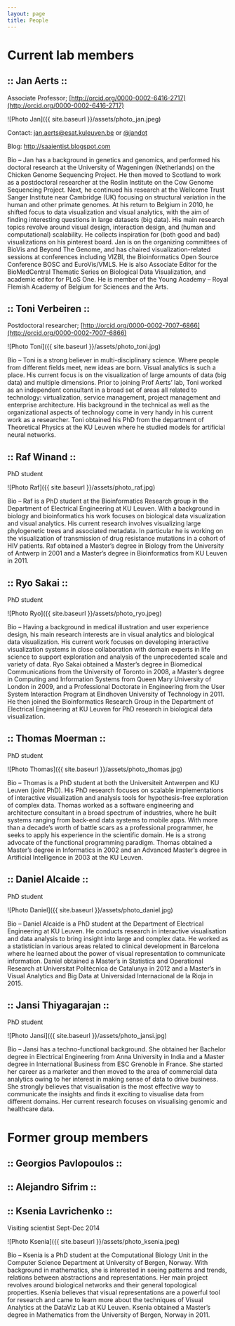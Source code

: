 ```yaml
---
layout: page
title: People
---
```

# Current lab members

## :: Jan Aerts ::

Associate Professor; [http://orcid.org/0000-0002-6416-2717](http://orcid.org/0000-0002-6416-2717)

![Photo Jan]({{ site.baseurl }}/assets/photo_jan.jpeg)

Contact: jan.aerts@esat.kuleuven.be or [@jandot](http://twitter.com/jandot)

Blog: http://saaientist.blogspot.com

Bio – Jan has a background in genetics and genomics, and performed his doctoral research at the University of Wageningen (Netherlands) on the Chicken Genome Sequencing Project. He then moved to Scotland to work as a postdoctoral researcher at the Roslin Institute on the Cow Genome Sequencing Project. Next, he continued his research at the Wellcome Trust Sanger Institute near Cambridge (UK) focusing on structural variation in the human and other primate genomes. At his return to Belgium in 2010, he shifted focus to data visualization and visual analytics, with the aim of finding interesting questions in large datasets (big data). His main research topics revolve around visual design, interaction design, and (human and computational) scalability. He collects inspiration for (both good and bad) visualizations on his pinterest board.
Jan is on the organizing committees of BioVis and Beyond The Genome, and has chaired visualization-related sessions at conferences including VIZBI, the Bioinformatics Open Source Conference BOSC and EuroVis/VMLS. He is also Associate Editor for the BioMedCentral Thematic Series on Biological Data Visualization, and academic editor for PLoS One. He is member of the Young Academy – Royal Flemish Academy of Belgium for Sciences and the Arts.

## :: Toni Verbeiren ::

Postdoctoral researcher; [http://orcid.org/0000-0002-7007-6866](http://orcid.org/0000-0002-7007-6866)

![Photo Toni]({{ site.baseurl }}/assets/photo_toni.jpg)

Bio – Toni is a strong believer in multi-disciplinary science. Where people from different fields meet, new ideas are born. Visual analytics is such a place. His current focus is on the visualization of large amounts of data (big data) and multiple dimensions.
Prior to joining Prof Aerts’ lab, Toni worked as an independent consultant in a broad set of areas all related to technology: virtualization, service management, project management and enterprise architecture. His background in the technical as well as the organizational aspects of technology come in very handy in his current work as a researcher.
Toni obtained his PhD from the department of Theoretical Physics at the KU Leuven where he studied models for artificial neural networks.

## :: Raf Winand ::

PhD student

![Photo Raf]({{ site.baseurl }}/assets/photo_raf.jpg)

Bio – Raf is a PhD student at the Bioinformatics Research group in the Department of Electrical Engineering at KU Leuven. With a background in biology and bioinformatics his work focuses on biological data visualization and visual analytics. His current research involves visualizing large phylogenetic trees and associated metadata. In particular he is working on the visualization of transmission of drug resistance mutations in a cohort of HIV patients.
Raf obtained a Master’s degree in Biology from the University of Antwerp in 2001 and a Master’s degree in Bioinformatics from KU Leuven in 2011.

## :: Ryo Sakai ::

PhD student

![Photo Ryo]({{ site.baseurl }}/assets/photo_ryo.jpeg)

Bio – Having a background in medical illustration and user experience design, his main research interests are in visual analytics and biological data visualization. His current work focuses on developing interactive visualization systems in close collaboration with domain experts in life science to support exploration and analysis of the unprecedented scale and variety of data.
Ryo Sakai obtained a Master’s degree in Biomedical Communications from the University of Toronto in 2008, a Master’s degree in Computing and Information Systems from Queen Mary University of London in 2009, and a Professional Doctorate in Engineering from the User System Interaction Program at Eindhoven University of Technology in 2011. He then joined the Bioinformatics Research Group in the Department of Electrical Engineering at KU Leuven for PhD research in biological data visualization.

## :: Thomas Moerman ::

PhD student

![Photo Thomas]({{ site.baseurl }}/assets/photo_thomas.jpg)

Bio – Thomas is a PhD student at both the Universiteit Antwerpen and KU Leuven (joint PhD).
His PhD research focuses on scalable implementations of interactive visualization and
analysis tools for hypothesis-free exploration of complex data.
Thomas worked as a software engineering and architecture consultant in a broad spectrum
of industries, where he built systems ranging from back-end data systems to mobile apps.
With more than a decade’s worth of battle scars as a professional programmer, he
seeks to apply his experience in the scientific domain. He is a strong advocate of
the functional programming paradigm.
Thomas obtained a Master’s degree in Informatics in 2002 and an Advanced Master’s
degree in Artificial Intelligence in 2003 at the KU Leuven.

## :: Daniel Alcaide ::

PhD student

![Photo Daniel]({{ site.baseurl }}/assets/photo_daniel.jpg)

Bio – Daniel Alcaide is a PhD student at the Department of Electrical Engineering at KU Leuven. He conducts research in interactive visualisation and data analysis to bring insight into large and complex data. He worked as a statistician in various areas related to clinical development in Barcelona where he learned about the power of visual representation to communicate information.
Daniel obtained a Master’s in Statistics and Operational Research at Universitat Politècnica de Catalunya in 2012 and a Master’s in Visual Analytics and Big Data at Universidad Internacional de la Rioja in 2015.

## :: Jansi Thiyagarajan ::

PhD student

![Photo Jansi]({{ site.baseurl }}/assets/photo_jansi.jpg)

Bio – Jansi has a techno-functional background. She obtained her Bachelor degree in Electrical Engineering from Anna University in India and a Master degree in International Business from ESC Grenoble in France. She started her career as a marketer and then moved to the area of commercial data analytics owing to her interest in making sense of data to drive business. She strongly believes that visualisation is the most effective way to communicate the insights and finds it exciting to
visualise data from different domains. Her current research focuses on visualising genomic and healthcare data.

# Former group members

## :: Georgios Pavlopoulos ::

## :: Alejandro Sifrim ::

## :: Ksenia Lavrichenko ::

Visiting scientist Sept-Dec 2014

![Photo Ksenia]({{ site.baseurl }}/assets/photo_ksenia.jpeg)

Bio – Ksenia is a PhD student at the Computational Biology Unit in the Computer Science Department at University of Bergen, Norway.  With background in mathematics, she is interested in seeing patterns and trends, relations between abstractions and representations. Her main project revolves around biological networks and their general topological properties. Ksenia believes that visual representations are a powerful tool for research and came to learn more about the techniques of Visual Analytics at the DataViz Lab at KU Leuven.
Ksenia obtained a Master’s degree in Mathematics from the University of Bergen, Norway in 2011.
